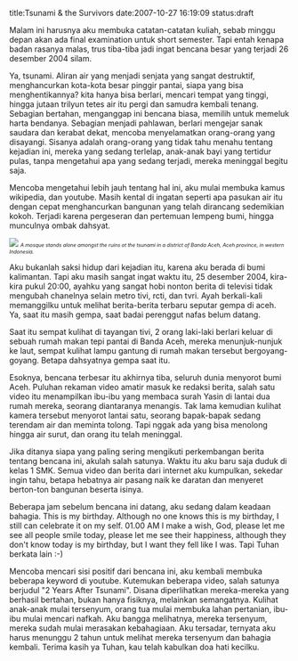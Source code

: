 title:Tsunami & the Survivors
date:2007-10-27 16:19:09
status:draft

Malam ini harusnya aku membuka catatan-catatan kuliah, sebab minggu depan akan ada final examination untuk short semester. Tapi entah kenapa badan rasanya malas, trus tiba-tiba jadi ingat bencana besar yang terjadi 26 desember 2004 silam.

Ya, tsunami. Aliran air yang menjadi senjata yang sangat destruktif, menghancurkan kota-kota besar pinggir pantai, siapa yang bisa menghentikannya? kita hanya bisa berlari, mencari tempat yang tinggi, hingga jutaan trilyun tetes air itu pergi dan samudra kembali tenang. Sebagian bertahan, menganggap ini bencana biasa, memilih untuk memeluk harta bendanya. Sebagian menjadi pahlawan, berlari mengejar sanak saudara dan kerabat dekat, mencoba menyelamatkan orang-orang yang disayangi. Sisanya adalah orang-orang yang tidak tahu menahu tentang kejadian ini, mereka yang sedang terlelap, anak-anak bayi yang tertidur pulas, tanpa mengetahui apa yang sedang terjadi, mereka meninggal begitu saja.<!--more-->

Mencoba mengetahui lebih jauh tentang hal ini, aku mulai membuka kamus wikipedia, dan youtube. Masih kental di ingatan seperti apa pasukan air itu dengan cepat menghancurkan bangunan yang telah dirancang sedemikian kokoh. Terjadi karena pergeseran dan pertemuan lempeng bumi, hingga munculnya ombak dahsyat.

<img src="http://cache.boston.com/bonzai-fba/AP_Photo/2005/01/04/1104852284_5787.jpg" />
<span style="font-size:9px;"><em>A mosque stands alone amongst the ruins ot the tsunami  in a district of Banda Aceh, Aceh province, in western  Indonesia.</em></span>

Aku bukanlah saksi hidup dari kejadian itu, karena aku berada di bumi kalimantan. Tapi aku masih sangat ingat waktu itu, 25 desember 2004, kira-kira pukul 20:00, ayahku yang sangat hobi nonton berita di televisi tidak mengubah chanelnya selain metro tivi, rcti, dan tvri. Ayah berkali-kali memanggilku untuk melihat berita-berita terbaru seputar gempa di aceh. Ya, saat itu masih gempa, saat badai perenggut nafas belum datang.

Saat itu sempat kulihat di tayangan tivi, 2 orang laki-laki berlari keluar di sebuah rumah makan tepi pantai di Banda Aceh, mereka menunjuk-nunjuk ke laut, sempat kulihat lampu gantung di rumah makan tersebut bergoyang-goyang. Betapa dahsyatnya gempa saat itu.

Esoknya, bencana terbesar itu akhirnya tiba, seluruh dunia menyorot bumi Aceh. Puluhan rekaman video amatir masuk ke redaksi berita, salah satu video itu menampilkan ibu-ibu yang membaca surah Yasin di lantai dua rumah mereka, seorang diantaranya menangis. Tak lama kemudian kulihat kamera tersebut menyorot lantai satu, seorang bapak-bapak sedang terendam air dan meminta tolong. Tapi nggak ada yang bisa menolong hingga air surut, dan orang itu telah meninggal.

Jika ditanya siapa yang paling sering mengikuti perkembangan berita tentang bencana ini, akulah salah satunya. Waktu itu aku baru saja duduk di kelas 1 SMK. Semua video dan berita dari internet aku kumpulkan, sekedar ingin tahu, betapa hebatnya air pasang naik ke daratan dan menyeret berton-ton bangunan beserta isinya.

Beberapa jam sebelum bencana ini datang, aku sedang dalam keadaan bahagia. This is my birthday. Although no one knows this is my birthday, I still can celebrate it on my self. 01.00 AM I make a wish, God, please let me see all people smile today, please let me see their happiness, although they don't know today is my birthday, but I want they fell like I was. Tapi Tuhan berkata lain :-)

Mencoba mencari sisi positif dari bencana ini, aku kembali membuka beberapa keyword di youtube. Kutemukan beberapa video, salah satunya berjudul "2 Years After Tsunami".  Disana diperlihatkan mereka-mereka yang berhasil bertahan, bukan hanya fisiknya, melainkan semangatnya. Kulihat anak-anak mulai tersenyum, orang tua mulai membuka lahan pertanian, ibu-ibu mulai mencari nafkah. Aku bangga melihatnya, mereka tersenyum, mereka sudah mulai merasakan kebahagiaan. Aku tersadar, ternyata aku harus menunggu 2 tahun untuk melihat mereka tersenyum dan bahagia kembali. Terima kasih ya Tuhan, kau telah kabulkan doa hati kecilku.